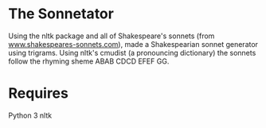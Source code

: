 # The Sonnetator
Using the nltk package and all of Shakespeare's sonnets (from <a href="http://www.shakespeares-sonnets.com/">www.shakespeares-sonnets.com</a>), made a Shakespearian sonnet generator using trigrams. Using nltk's cmudist (a pronouncing dictionary) the sonnets follow the rhyming sheme ABAB CDCD EFEF GG.
# Requires
Python 3
nltk
